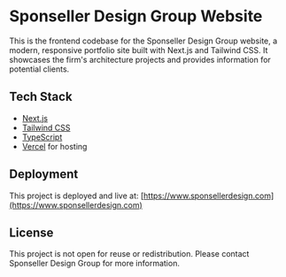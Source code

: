 # Sponseller Design Group Website

This is the frontend codebase for the Sponseller Design Group website, a modern, responsive portfolio site built with Next.js and Tailwind CSS. It showcases the firm's architecture projects and provides information for potential clients.

## Tech Stack

- [Next.js](https://nextjs.org/)
- [Tailwind CSS](https://tailwindcss.com/)
- [TypeScript](https://www.typescriptlang.org/)
- [Vercel](https://vercel.com/) for hosting

## Deployment

This project is deployed and live at: [https://www.sponsellerdesign.com](https://www.sponsellerdesign.com)  

## License

This project is not open for reuse or redistribution. Please contact Sponseller Design Group for more information.
